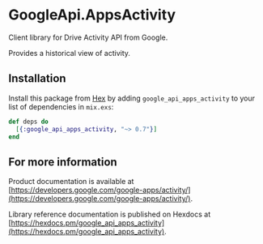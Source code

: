 # GoogleApi.AppsActivity

Client library for Drive Activity API from Google.

Provides a historical view of activity.

## Installation

Install this package from [Hex](https://hex.pm) by adding
`google_api_apps_activity` to your list of dependencies in `mix.exs`:

```elixir
def deps do
  [{:google_api_apps_activity, "~> 0.7"}]
end
```

## For more information

Product documentation is available at [https://developers.google.com/google-apps/activity/](https://developers.google.com/google-apps/activity/).

Library reference documentation is published on Hexdocs at
[https://hexdocs.pm/google_api_apps_activity](https://hexdocs.pm/google_api_apps_activity).
